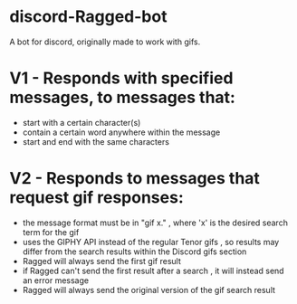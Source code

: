 # discord-Ragged-bot
A bot for discord, originally made to work with gifs.

# V1 - Responds with specified messages, to messages that:
-  start with a certain character(s)
-  contain a certain word anywhere within the message
-  start and end with the same characters

# V2 - Responds to messages that request gif responses:
-  the message format must be in "gif x." , where 'x' is the desired search term for the gif
-  uses the GIPHY API instead of the regular Tenor gifs , so results may differ from the search results within the Discord gifs section
-  Ragged will always send the first gif result
-  if Ragged can't send the first result after a search , it will instead send an error message
-  Ragged will always send the original version of the gif search result
